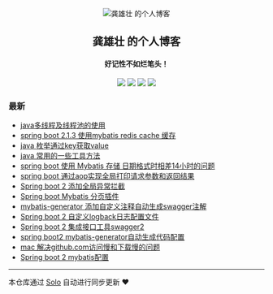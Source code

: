 <p align="center"><img alt="龚雄壮 的个人博客" src="https://static.b3log.org/images/brand/solo-32.png"></p><h2 align="center">
龚雄壮 的个人博客
</h2>

<h4 align="center">好记性不如烂笔头！</h4>
<p align="center"><a title="龚雄壮 的个人博客" target="_blank" href="https://github.com/gongxiongzhuang/solo-blog"><img src="https://img.shields.io/github/last-commit/gongxiongzhuang/solo-blog.svg?style=flat-square&color=FF9900"></a>
<a title="GitHub repo size in bytes" target="_blank" href="https://github.com/gongxiongzhuang/solo-blog"><img src="https://img.shields.io/github/repo-size/gongxiongzhuang/solo-blog.svg?style=flat-square"></a>
<a title="Solo Version" target="_blank" href="https://github.com/b3log/solo/releases"><img src="https://img.shields.io/badge/solo-3.6.1-f1e05a.svg?style=flat-square&color=blueviolet"></a>
<a title="Hits" target="_blank" href="https://github.com/b3log/hits"><img src="https://hits.b3log.org/gongxiongzhuang/solo-blog.svg"></a></p>

### 最新

* [java多线程及线程池的使用](http://www.laog.net/articles/2019/05/10/1557481138414.html)
* [spring boot 2.1.3 使用mybatis redis cache 缓存](http://www.laog.net/articles/2019/03/28/1553769026833.html)
* [java 枚举通过key获取value](http://www.laog.net/articles/2019/03/25/1553486602371.html)
* [java 常用的一些工具方法](http://www.laog.net/articles/2019/03/14/1552567750854.html)
* [spring boot 使用 Mybatis 存储 日期格式时相差14小时的问题](http://www.laog.net/articles/2019/03/06/1551871080730.html)
* [spring boot 通过aop实现全局打印请求参数和返回结果](http://www.laog.net/articles/2019/02/26/1551161895369.html)
* [Spring boot 2 添加全局异常拦截](http://www.laog.net/articles/2019/02/26/1551150709612.html)
* [Spring boot Mybatis 分页插件](http://www.laog.net/articles/2019/02/26/1551149457913.html)
* [mybatis-generator 添加自定义注释自动生成swagger注解](http://www.laog.net/articles/2019/02/26/1551146043144.html)
* [Spring boot 2 自定义logback日志配置文件](http://www.laog.net/logback)
* [Spring boot 2 集成接口工具swagger2](http://www.laog.net/swagger2)
* [spring boot2 mybatis-generator自动生成代码配置](http://www.laog.net/articles/2019/02/21/1550715917045.html)
* [mac 解决github.com访问慢和下载慢的问题](http://www.laog.net/articles/2019/02/21/1550680868734.html)
* [Spring boot 2 mybatis配置](http://www.laog.net/mybatis)



---

本仓库通过 [Solo](https://github.com/b3log/solo) 自动进行同步更新 ❤️ 